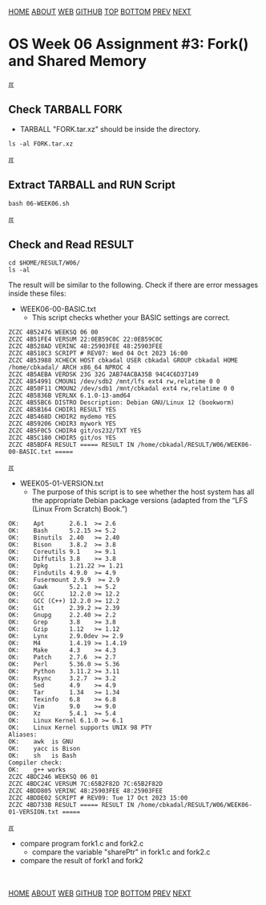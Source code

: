 ---
---
[HOME](index.md)
[ABOUT](README.md)
[WEB](https://osp4diss.vlsm.org/)
[GITHUB](https://github.com/os2xx/osp4diss/)
[TOP](#)
[BOTTOM](#endofpage)
[PREV](W06-02.md)
[NEXT](W06-04.md)

# OS Week 06 Assignment #3: Fork() and Shared Memory
[&#x213C;](#endofpage)<br id="idx00">

## Check TARBALL FORK 

* TARBALL "FORK.tar.xz" should be inside the directory.

```
ls -al FORK.tar.xz

```

[&#x213C;](#)<br id="idx01">
## Extract TARBALL and RUN Script

```
bash 06-WEEK06.sh

```

[&#x213C;](#)<br id="idx02">
## Check and Read RESULT

```
cd $HOME/RESULT/W06/
ls -al

```

The result will be similar to the following. Check if there are error messages inside these files:
* WEEK06-00-BASIC.txt
  * This script checks whether your BASIC settings are correct.

```
ZCZC 4B52476 WEEKSQ 06 00
ZCZC 4B51FE4 VERSUM 22:0EB59C0C 22:0EB59C0C
ZCZC 4B528AD VERINC 48:25903FEE 48:25903FEE
ZCZC 4B518C3 SCRIPT # REV07: Wed 04 Oct 2023 16:00
ZCZC 4B53988 XCHECK HOST cbkadal USER cbkadal GROUP cbkadal HOME /home/cbkadal/ ARCH x86_64 NPROC 4
ZCZC 4B5AEBA VERDSK 23G 32G 2AB74ACBA35B 94C4C6D37149
ZCZC 4B54991 CMOUN1 /dev/sdb2 /mnt/lfs ext4 rw,relatime 0 0
ZCZC 4B50F11 CMOUN2 /dev/sdb1 /mnt/cbkadal ext4 rw,relatime 0 0
ZCZC 4B5836B VERLNX 6.1.0-13-amd64
ZCZC 4B55BC6 DISTRO Description: Debian GNU/Linux 12 (bookworm)
ZCZC 4B5B164 CHDIR1 RESULT YES
ZCZC 4B5468D CHDIR2 mydemo YES
ZCZC 4B59206 CHDIR3 mywork YES
ZCZC 4B5F0C5 CHDIR4 git/os232/TXT YES
ZCZC 4B5C180 CHDIR5 git/os YES
ZCZC 4B5BDFA RESULT ===== RESULT IN /home/cbkadal/RESULT/W06/WEEK06-00-BASIC.txt =====
```

[&#x213C;](#)<br id="idx03">

* WEEK05-01-VERSION.txt
  * The purpose of this script is to see whether the host system has all the appropriate
    Debian package versions (adapted from the “LFS (Linux From Scratch) Book.”)

```
OK:    Apt       2.6.1  >= 2.6
OK:    Bash      5.2.15 >= 5.2
OK:    Binutils  2.40   >= 2.40
OK:    Bison     3.8.2  >= 3.8
OK:    Coreutils 9.1    >= 9.1
OK:    Diffutils 3.8    >= 3.8
OK:    Dpkg      1.21.22 >= 1.21
OK:    Findutils 4.9.0  >= 4.9
OK:    Fusermount 2.9.9  >= 2.9
OK:    Gawk      5.2.1  >= 5.2
OK:    GCC       12.2.0 >= 12.2
OK:    GCC (C++) 12.2.0 >= 12.2
OK:    Git       2.39.2 >= 2.39
OK:    Gnupg     2.2.40 >= 2.2
OK:    Grep      3.8    >= 3.8
OK:    Gzip      1.12   >= 1.12
OK:    Lynx      2.9.0dev >= 2.9
OK:    M4        1.4.19 >= 1.4.19
OK:    Make      4.3    >= 4.3
OK:    Patch     2.7.6  >= 2.7
OK:    Perl      5.36.0 >= 5.36
OK:    Python    3.11.2 >= 3.11
OK:    Rsync     3.2.7  >= 3.2
OK:    Sed       4.9    >= 4.9
OK:    Tar       1.34   >= 1.34
OK:    Texinfo   6.8    >= 6.8
OK:    Vim       9.0    >= 9.0
OK:    Xz        5.4.1  >= 5.4
OK:    Linux Kernel 6.1.0 >= 6.1
OK:    Linux Kernel supports UNIX 98 PTY
Aliases:
OK:    awk  is GNU
OK:    yacc is Bison
OK:    sh   is Bash
Compiler check:
OK:    g++ works
ZCZC 4BDC246 WEEKSQ 06 01
ZCZC 4BDC24C VERSUM 7C:65B2F82D 7C:65B2F82D
ZCZC 4BDD805 VERINC 48:25903FEE 48:25903FEE
ZCZC 4BDDE02 SCRIPT # REV09: Tue 17 Oct 2023 15:00
ZCZC 4BD733B RESULT ===== RESULT IN /home/cbkadal/RESULT/W06/WEEK06-01-VERSION.txt =====
```

[&#x213C;](#)<br id="idx04">

* compare program fork1.c and fork2.c
  * compare the variable "sharePtr" in fork1.c and fork2.c
* compare the result of fork1 and fork2


<br id="endofpage"><br>
[HOME](index.md)
[ABOUT](README.md)
[WEB](https://osp4diss.vlsm.org/)
[GITHUB](https://github.com/os2xx/osp4diss/)
[TOP](#)
[BOTTOM](#endofpage)
[PREV](W06-02.md)
[NEXT](W06-04.md)
<br>


